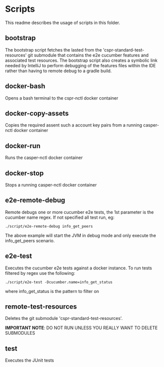 # Scripts
This readme describes the usage of scripts in this folder.
## bootstrap
The bootstrap script fetches the lasted from the 'cspr-standard-test-resources' git submodule that contains the e2e 
cucumber features and associated test resources. The bootstrap script also creates a symbolic link needed by IntelliJ 
to perform debugging of the features files within the IDE rather than having to remote debug to a gradle build.

## docker-bash
Opens a bash terminal to the cspr-nctl docker container

## docker-copy-assets
Copies the required assent such a account key pairs from a running casper-nctl docker container

## docker-run
Runs the casper-nctl docker container

## docker-stop
Stops a running casper-nctl docker container

## e2e-remote-debug
Remote debugs one or more cucumber e2e tests, the 1st parameter is the cucumber name regex. If not specified all test run, eg:

```./script/e2e-remote-debug info_get_peers```

The above example will start the JVM in debug mode and only execute the info_get_peers scenario.

## e2e-test
Executes the cucumber e2e tests against a docker instance. To run tests filtered by regex use the following:

```./script/e2e-test -Dcucumber.name=info_get_status```

where info_get_status is the pattern to filter on

## remote-test-resources
Deletes the git submodule 'cspr-standard-test-resources'. 

**IMPORTANT NOTE**: DO NOT RUN UNLESS YOU REALLY WANT TO DELETE SUBMODULES

## test
Executes the JUnit tests
